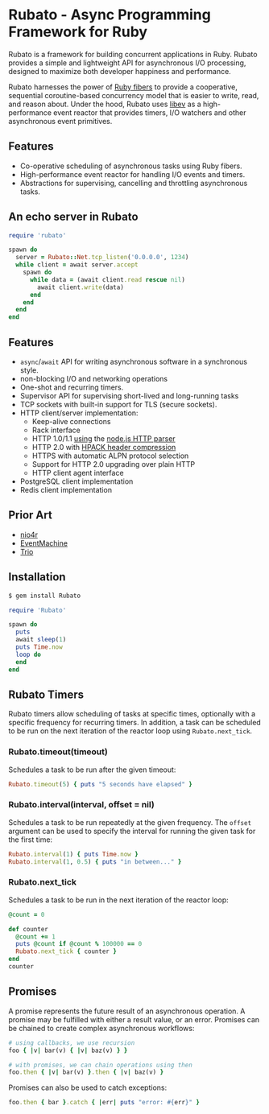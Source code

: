 # Rubato - Async Programming Framework for Ruby

Rubato is a framework for building concurrent applications in Ruby. Rubato 
provides a simple and lightweight API for asynchronous I/O processing, designed
to maximize both developer happiness and performance.

Rubato harnesses the power of
[Ruby fibers](https://ruby-doc.org/core-2.5.1/Fiber.html) to provide a
cooperative, sequential coroutine-based concurrency model that is easier to
write, read, and reason about. Under the hood, Rubato uses
[libev](https://github.com/enki/libev) as a high-performance event reactor that
provides timers, I/O watchers and other asynchronous event primitives.

## Features

* Co-operative scheduling of asynchronous tasks using Ruby fibers.
* High-performance event reactor for handling I/O events and timers.
* Abstractions for supervising, cancelling and throttling asynchronous tasks.

## An echo server in Rubato

```ruby
require 'rubato'

spawn do
  server = Rubato::Net.tcp_listen('0.0.0.0', 1234)
  while client = await server.accept
    spawn do
      while data = (await client.read rescue nil)
        await client.write(data)
      end
    end
  end
end
```

## Features

* `async`/`await` API for writing asynchronous software in a synchronous style.
* non-blocking I/O and networking operations
* One-shot and recurring timers.
* Supervisor API for supervising short-lived and long-running tasks
* TCP sockets with built-in support for TLS \(secure sockets\).
* HTTP client/server implementation:
  * Keep-alive connections
  * Rack interface
  * HTTP 1.0/1.1 [using](https://github.com/tmm1/http_parser.rb) the [node.js HTTP parser](https://github.com/nodejs/http-parser)
  * HTTP 2.0 with [HPACK header compression](https://github.com/igrigorik/http-2)
  * HTTPS with automatic ALPN protocol selection
  * Support for HTTP 2.0 upgrading over plain HTTP
  * HTTP client agent interface
* PostgreSQL client implementation
* Redis client implementation

## Prior Art

* [nio4r](https://github.com/socketry/nio4r/)
* [EventMachine](https://github.com/eventmachine/eventmachine)
* [Trio](https://trio.readthedocs.io/)

## Installation

```bash
$ gem install Rubato
```

```ruby
require 'Rubato'

spawn do
  puts 
  await sleep(1)
  puts Time.now
  loop do
  end
end
```

## Rubato Timers

Rubato timers allow scheduling of tasks at specific times, optionally with a specific frequency for recurring timers. In addition, a task can be scheduled to be run on the next iteration of the reactor loop using `Rubato.next_tick`.

### Rubato.timeout\(timeout\)

Schedules a task to be run after the given timeout:

```ruby
Rubato.timeout(5) { puts "5 seconds have elapsed" }
```

### Rubato.interval\(interval, offset = nil\)

Schedules a task to be run repeatedly at the given frequency. The `offset` argument can be used to specify the interval for running the given task for the first time:

```ruby
Rubato.interval(1) { puts Time.now }
Rubato.interval(1, 0.5) { puts "in between..." }
```

### Rubato.next\_tick

Schedules a task to be run in the next iteration of the reactor loop:

```ruby
@count = 0

def counter
  @count += 1
  puts @count if @count % 100000 == 0
  Rubato.next_tick { counter }
end
counter
```

## Promises

A promise represents the future result of an asynchronous operation. A promise may be fulfilled with either a result value, or an error. Promises can be chained to create complex asynchronous workflows:

```ruby
# using callbacks, we use recursion
foo { |v| bar(v) { |v| baz(v) } }

# with promises, we can chain operations using then
foo.then { |v| bar(v) }.then { |v| baz(v) }
```

Promises can also be used to catch exceptions:

```ruby
foo.then { bar }.catch { |err| puts "error: #{err}" }
```

